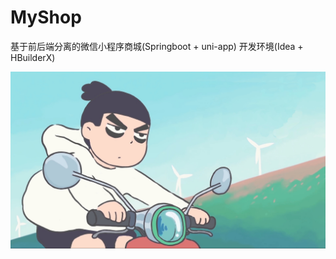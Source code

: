 # MyShop
基于前后端分离的微信小程序商城(Springboot + uni-app)
开发环境(Idea + HBuilderX)

![QQ图片20210309102618](README.assets/QQ%E5%9B%BE%E7%89%8720210309102618.jpg)